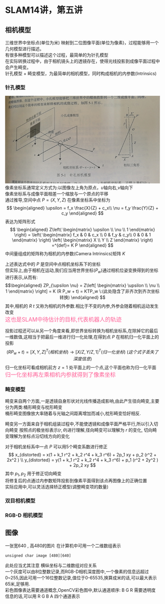 # SLAM14讲，第五讲

## 相机模型

三维世界中坐标点(单位为米) 映射到二位图像平面(单位为像素)，过程能够用一个几何模型进行描述。  
有很多种模型可以描述这个过程，最简单的为针孔模型  
在实际转换过程中，由于相机镜头上的透镜存在，使得光线投影到成像平面过程中会产生畸变。  
针孔模型 + 畸变模型，为最简单的相机模型，同时构成相机的内参数(Intrinsics)

### 针孔模型

![针孔模型](./image/针孔模型.jpg)  
像素坐标系通常定义方式为:以图像左上角为原点，$\upsilon$轴向右,$\nu$轴向下  
像素坐标系与成像平面相差一个缩放与一个原点的平移  
通过推导,空间中点 $P = (X, Y, Z)$ 在像素坐标系中坐标为
$$
\begin{aligned}
    \upsilon = f_x \frac{X}{Z} + c_x\\
    \nu = f_y \frac{Y}{Z} + c_y
\end{aligned}
$$
表达为矩阵形式
$$
\begin{aligned}
    Z\left(
        \begin{matrix}
            \upsilon \\ \nu \\ 1
        \end{matrix}
    \right) = \left(
        \begin{matrix}
            f_x & 0 & c_x \\ 
            0 & f_y & c_y\\
            0 & 0 & 1
        \end{matrix}
    \right) \left(
        \begin{matrix}
            X \\ Y \\ Z
        \end{matrix}
    \right) =^{def}= K P
\end{aligned}
$$
中间量组成的矩阵称为相机的内参数(Camera Intrinsics)矩阵 $K$

上述表达式中的 $P$ 是空间中点相机坐标系下的坐标  
但实际上,由于相机在运动,我们应当用世界坐标($P_w$)通过相机位姿变换得到的坐标进行表示,从而有:
$$\begin{aligned}
    ZP_{\upsilon \nu} = 
    Z\left[
        \begin{matrix}
            \upsilon \\ \nu \\ 1
        \end{matrix}
    \right] = K (R P_w + t) = KTP_w \:(此处隐含了非齐次到齐次坐标转换)
\end{aligned}
$$
其中,相机的 $R$ $t$ 又称为相机的外参数.相比于不变的内参,外参会随着相机运动发生改变  
<font color = #FF6197 size = 4>这也是SLAM中待估计的目标,代表机器人的轨迹 </font>  

投影过程还可以从另一个角度来看,即世界坐标转换为相机坐标系,在除掉它的最后一维数值,这相当于把最后一维进行归一化处理,在得到点 $P$ 在相机归一化平面上的投影
$$
(RP_w + t) = [X,Y,Z]^T(相机坐标) \rightarrow [X/Z,Y/Z,1]^T(归一化坐标) \:(这个式子丢失了深度信息)
$$
归一化坐标可看成相机前方 $z = 1$ 处平面上的一个点,这个平面也称为归一化平面  
<font color = #FF6197 size = 4>归一化坐标再左乘相机内参就得到了像素坐标</font>

### 畸变模型

畸变来自两个方面,一是透镜自身形状对光线传播造成影响,由此产生径向畸变,主要分为两类:桶形畸变与枕形畸变  
桶形畸变图像放大率随着与光轴之间距离增加而减小,枕形畸变恰好相反.

畸变另一方面来自于相机组装过程中,不能使透镜和成像平面严格平行,所以引入切向畸变
按照点的极坐标表示$(r,\theta)$进行理解,径向畸变可以理解为 $r$ 的变化, 切向畸变理解为坐标点沿切线方向的变化

对于相机坐标系中一点 $P$ 可以用5个畸变系数进行修正
$$
x_{distorted} = x(1 + k_1 r^2 + k_2 r^4 + k_3 r^6) + 2p_1 xy + p_2 (r^2 + 2x^2 ) \\
y_{distorted} = y(1 + k_1 r^2 + k_2 r^4 + k_3 r^6) + p_1 (r^2 + 2y^2 ) + 2p_2 xy
$$
其中 $p_1,p_2$ 用于修正切向畸变  
将修复后的点通过内参数矩阵投影到像素平面得到该点再图像上的正确位置  
实际应用中,可以灵活选择矫正模型(调整畸变项的数量)

### 双目相机模型

### RGB-D 相机模型

## 图像

一张宽640 , 高480的图片 在计算机中可用一个二维数组表示

```二维数组表达图像
unsigned char image [480][640]
```

此处应当尤其注意 横纵坐标与二维数组对应关系  
一个灰度可以由8位整数记录,而RGB-D相机深度图中,一个像素的信息远超过0~255,因此可用一个16位整数记录,值位于0-65535,换算成米的话,可以最大表示65米,足够用.  
彩色图像表达需要通道概念,OpenCV彩色图中,默认通道顺序: B G R 需要透明度信息的话,可以用 R G B A 四个通道表示
